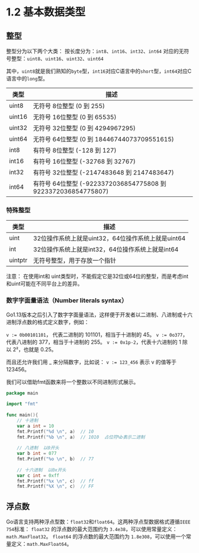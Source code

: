 # 1.2 基本数据类型

## 整型
整型分为以下两个大类： 按长度分为：`int8`、`int16`、`int32`、`int64` 对应的无符号整型：`uint8`、`uint16`、`uint32`、`uint64`

其中，`uint8`就是我们熟知的`byte`型，`int16`对应C语言中的`short`型，`int64`对应C语言中的`long`型。


|类型|	描述|
|-|-|
|uint8|	无符号 8位整型 (0 到 255)|
|uint16|	无符号 16位整型 (0 到 65535)|
|uint32|	无符号 32位整型 (0 到 4294967295)|
|uint64|	无符号 64位整型 (0 到 18446744073709551615)|
|int8|	有符号 8位整型 (-128 到 127)|
|int16|	有符号 16位整型 (-32768 到 32767)|
|int32|	有符号 32位整型 (-2147483648 到 2147483647)|
|int64|	有符号 64位整型 (-9223372036854775808 到 9223372036854775807)|

### 特殊整型

|类型|	描述|
|-|-|
|uint|	32位操作系统上就是uint32，64位操作系统上就是uint64|
|int|	32位操作系统上就是int32，64位操作系统上就是int64|
|uintptr|	无符号整型，用于存放一个指针|

注意： 在使用int和 uint类型时，不能假定它是32位或64位的整型，而是考虑int和uint可能在不同平台上的差异。

### 数字字面量语法（Number literals syntax）
Go1.13版本之后引入了数字字面量语法，这样便于开发者以二进制、八进制或十六进制浮点数的格式定义数字，例如：

`v := 0b00101101`， 代表二进制的 101101，相当于十进制的 45。 `v := 0o377`，代表八进制的 377，相当于十进制的 255。 `v := 0x1p-2`，代表十六进制的 1 除以 2²，也就是 0.25。

而且还允许我们用 _ 来分隔数字，比如说： `v := 123_456` 表示 v 的值等于 123456。

我们可以借助fmt函数来将一个整数以不同进制形式展示。
```go
package main
 
import "fmt"
 
func main(){
	// 十进制
	var a int = 10
	fmt.Printf("%d \n", a)  // 10
	fmt.Printf("%b \n", a)  // 1010  占位符%b表示二进制
 
	// 八进制  以0开头
	var b int = 077
	fmt.Printf("%o \n", b)  // 77
 
	// 十六进制  以0x开头
	var c int = 0xff
	fmt.Printf("%x \n", c)  // ff
	fmt.Printf("%X \n", c)  // FF
```

## 浮点数
Go语言支持两种浮点型数：`float32`和`float64`。这两种浮点型数据格式遵循`IEEE 754`标准： `float32` 的浮点数的最大范围约为 `3.4e38`，可以使用常量定义：`math.MaxFloat32`。 `float64` 的浮点数的最大范围约为 `1.8e308`，可以使用一个常量定义：`math.MaxFloat64`。